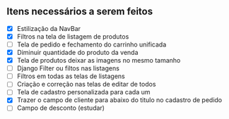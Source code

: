 **Itens necessários a serem feitos**
---
- [x] Estilização da NavBar
- [x] Filtros na tela de listagem de produtos
- [ ] Tela de pedido e fechamento do carrinho unificada
- [X] Diminuir quantidade do produto da venda
- [X] Tela de produtos deixar as imagens no mesmo tamanho
- [ ] Django Filter ou filtos nas listagens
- [ ] Filtros em todas as telas de listagens
- [ ] Criação e correção nas telas de editar de todos
- [ ] Tela de cadastro personalizada para cada um
- [X] Trazer o campo de cliente para abaixo do titulo no cadastro de pedido
- [ ] Campo de desconto (estudar)